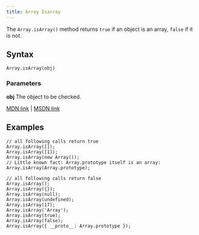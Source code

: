 ```yaml
---
title: Array Isarray
---
```

The `Array.isArray()` method returns `true` if an object is an array, `false` if it is not.

## Syntax

    Array.isArray(obj)

### Parameters

**obj** The object to be checked.

[MDN link](https://developer.mozilla.org/en-US/docs/Web/JavaScript/Reference/Global_Objects/Array/isArray) | [MSDN link](https://msdn.microsoft.com/en-us/LIBRary/ff848265%28v=vs.94%29.aspx)

## Examples

    // all following calls return true
    Array.isArray([]);
    Array.isArray([1]);
    Array.isArray(new Array());
    // Little known fact: Array.prototype itself is an array:
    Array.isArray(Array.prototype); 

    // all following calls return false
    Array.isArray();
    Array.isArray({});
    Array.isArray(null);
    Array.isArray(undefined);
    Array.isArray(17);
    Array.isArray('Array');
    Array.isArray(true);
    Array.isArray(false);
    Array.isArray({ __proto__: Array.prototype });